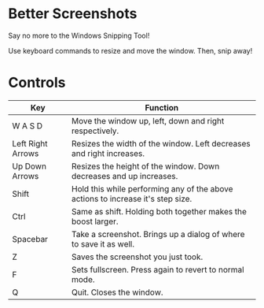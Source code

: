 # Better Screenshots
Say no more to the Windows Snipping Tool! 

Use keyboard commands to resize and move the window. Then, snip away!

# Controls
| Key               | Function                                                                        |
|-------------------|---------------------------------------------------------------------------------|
| W A S D           | Move the window up, left, down and right respectively.                          |
| Left Right Arrows | Resizes the width of the window. Left decreases and right increases.            |
| Up Down Arrows    | Resizes the height of the window. Down decreases and up increases.              |
| Shift             | Hold this while performing any of the above actions to increase it's step size. |
| Ctrl              | Same as shift. Holding both together makes the boost larger.                    |
| Spacebar          | Take a screenshot. Brings up a dialog of where to save it as well.              |
| Z                 | Saves the screenshot you just took.                                             |
| F                 | Sets fullscreen. Press again to revert to normal mode.                          |
| Q                 | Quit. Closes the window.                                                        |
